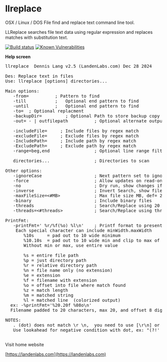 # llreplace
OSX / Linux / DOS  File find and replace text command line tool.

LLReplace searches file text data using regular expression and replaces matches with substitution text.

  [![Build status](https://travis-ci.org/landenlabs/llreplace.svg?branch=master)](https://travis-ci.org/landenlabs/llreplace)
  [![Known Vulnerabilities](https://snyk.io/test/github/landenlabs/llreplace/badge.svg)](https://snyk.io/test/github/landenlabs/llreplace)

  
**Help screen**

<pre>
llreplace  Dennis Lang v2.5 (LandenLabs.com) Dec 28 2024

Des: Replace text in files
Use: llreplace [options] directories...

Main options:
   -from=<regExpression>          ; Pattern to find
   -till<regExpression>           ;   Optional end pattern to find
   -until<regExpression>          ;   Optional end pattern to find
   -to=<regExpression or string>  ; Optional replacment
   -backupDir=<directory>         ; Optional Path to store backup copy before change
   -out= - | outfilepath          ; Optional alternate output, default is input file

   -includeFile=<filePattern>     ; Include files by regex match
   -excludeFile=<filePattern>     ; Exclude files by regex match
   -IncludePath=<pathPattern>     ; Include path by regex match
   -ExcludePath=<pathPattern>     ; Exclude path by regex match
   -range=beg,end                 ; Optional line range filter

   directories...                 ; Directories to scan

Other options:
   -ignoreCase                    ; Next pattern set to ignore case
   -force                         ; Allow updates on read-only files
   -no                            ; Dry run, show changes if replacing
   -inverse                       ; Invert Search, show files not matching
   -maxFileSize=<#MB>             ; Max file size MB, def= 200
   -binary                        ; Include binary files
   -threads                       ; Search/Replace using 20 threads
   -threads=<#threads>            ; Search/Replace using threads

PrintFmt:
   -printFmt=' %r/%f(%o) %l\n'    ; Printf format to present match
    Each special character can include minWidth.maxWidth
       %10s     = pad out to 10 wide minimum
       %10.10s  = pad out to 10 wide min and clip to max of 10
       Without min or max, use entire value

       %s = entire file path
       %p = just directory path
       %r = relative directory path
       %n = file name only (no extension)
       %e = extension
       %f = filename with extension
       %o = offset into file where match found
       %z = match length
       %m = matched string
       %l = matched line  (colorized output)
  ex: -%printFmt='%20.20f %08o\n'
  Filename padded to 20 characters, max 20, and offset 8 digits leading zeros.

NOTES:
   . (dot) does not match \r \n,  you need to use [\r\n] or  (.|\r|\n)*
   Use lookahead for negative condition with dot, ex: "(?!</section)."  Full patter below
   Use single quotes to wrap from and/or to patterns if they use special characters
   like $ dollar sign to prevent shell from interception it.

Examples
 Search only, show patterns and defaults showing file and match:
  llreplace -from='Copyright' '-include=*.java' -print='%r/%f\n' src1 src2
  llreplace -from='Copyright' '-include=*.java' -include='*.xml' -print='%s' -inverse src res
  llreplace '-from=if [(]MapConfigInfo.DEBUG[)] [{][\r\n ]*Log[.](d|e)([(][^)]*[)];)[\r\n ]*[}]'  '-include=*.java' -range=0,10 -range=20,-1 -printFmt='%f %03d: ' src1 src2
  llreplace -printFmt="%m\n" -from="<section id='trail-stats'>((?!</section).|\r|\n)*</section>"

 Search and replace in-place:
  llreplace '-from=if [(]MapConfigInfo.DEBUG[)] [{][\r\n ]*Log[.](d|e)([(][^)]*[)];)[\r\n ]*[}]' '-to=MapConfigInfo.$1$2$3' '-include=*.java' src
  llreplace '-from=<block>' -till='</block>' '-to=' '-include=*.xml' res
  
</pre>


Visit home website

[https://landenlabs.com](https://landenlabs.com)

